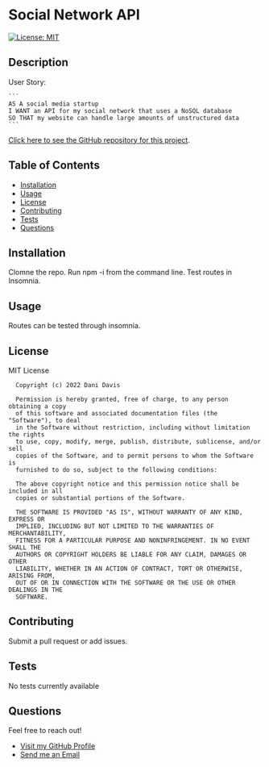
  # Social Network API

  [![License: MIT](https://img.shields.io/badge/License-MIT-yellow.svg)](https://opensource.org/licenses/MIT)
  
  ## Description 

User Story: 

    ```
    AS A social media startup
    I WANT an API for my social network that uses a NoSQL database
    SO THAT my website can handle large amounts of unstructured data
    ```
  
  [Click here to see the GitHub repository for this project](https://github.com/DaniDelia253/social-network-api).
  
  
  ## Table of Contents
  
  * [Installation](#installation)
  * [Usage](#usage)
  * [License](#license)
  * [Contributing](#contributing)
  * [Tests](#tests)
  * [Questions](#questions)
  
  
  ## Installation
  
  Clomne the repo. Run npm -i from the command line. Test routes in Insomnia.
  
  ## Usage 
  
  Routes can be tested through insomnia.
  
  ## License
  
  MIT License

      Copyright (c) 2022 Dani Davis
      
      Permission is hereby granted, free of charge, to any person obtaining a copy
      of this software and associated documentation files (the "Software"), to deal
      in the Software without restriction, including without limitation the rights
      to use, copy, modify, merge, publish, distribute, sublicense, and/or sell
      copies of the Software, and to permit persons to whom the Software is
      furnished to do so, subject to the following conditions:
      
      The above copyright notice and this permission notice shall be included in all
      copies or substantial portions of the Software.
      
      THE SOFTWARE IS PROVIDED "AS IS", WITHOUT WARRANTY OF ANY KIND, EXPRESS OR
      IMPLIED, INCLUDING BUT NOT LIMITED TO THE WARRANTIES OF MERCHANTABILITY,
      FITNESS FOR A PARTICULAR PURPOSE AND NONINFRINGEMENT. IN NO EVENT SHALL THE
      AUTHORS OR COPYRIGHT HOLDERS BE LIABLE FOR ANY CLAIM, DAMAGES OR OTHER
      LIABILITY, WHETHER IN AN ACTION OF CONTRACT, TORT OR OTHERWISE, ARISING FROM,
      OUT OF OR IN CONNECTION WITH THE SOFTWARE OR THE USE OR OTHER DEALINGS IN THE
      SOFTWARE.
  
  ## Contributing
  
  Submit a pull request or add issues.
  
  ## Tests
  
  No tests currently available
  
  ## Questions
  
  Feel free to reach out! 
  
  * [Visit my GitHub Profile](https://github.com/DaniDelia253)
  * [Send me an Email](mailto:danidavis321@gmail.com)
